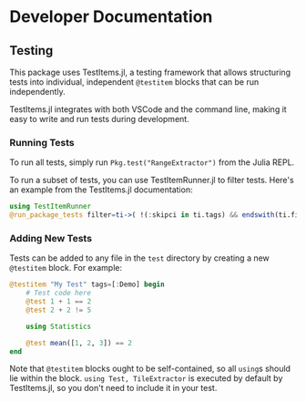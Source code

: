 # Developer Documentation

## Testing

This package uses TestItems.jl, a testing framework that allows structuring tests into individual, independent `@testitem` blocks that can be run independently.

TestItems.jl integrates with both VSCode and the command line, making it easy to write and run tests during development.

### Running Tests

To run all tests, simply run `Pkg.test("RangeExtractor")` from the Julia REPL.

To run a subset of tests, you can use TestItemRunner.jl to filter tests.  Here's an example from the TestItems.jl documentation:

```julia
using TestItemRunner
@run_package_tests filter=ti->( !(:skipci in ti.tags) && endswith(ti.filename, "test_foo.jl") )
```

### Adding New Tests

Tests can be added to any file in the `test` directory by creating a new `@testitem` block. For example:

```julia
@testitem "My Test" tags=[:Demo] begin
    # Test code here
    @test 1 + 1 == 2
    @test 2 + 2 != 5

    using Statistics

    @test mean([1, 2, 3]) == 2
end
```

Note that `@testitem` blocks ought to be self-contained, so all `using`s should lie within the block.  `using Test, TileExtractor` is executed by default by TestItems.jl, so you don't need to include it in your test.

